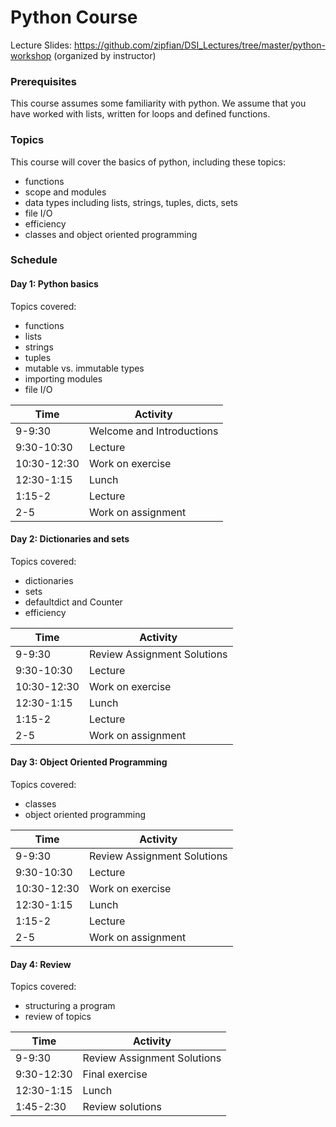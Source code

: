 # Python Course

Lecture Slides: https://github.com/zipfian/DSI_Lectures/tree/master/python-workshop (organized by instructor)

### Prerequisites

This course assumes some familiarity with python. We assume that you have worked with lists, written for loops and defined functions.

### Topics

This course will cover the basics of python, including these topics:

* functions
* scope and modules
* data types including lists, strings, tuples, dicts, sets
* file I/O
* efficiency
* classes and object oriented programming

### Schedule

#### Day 1: Python basics

Topics covered:

* functions
* lists
* strings
* tuples
* mutable vs. immutable types
* importing modules
* file I/O

| Time      | Activity                     |
| --------- | ---------------------------- |
| 9-9:30    | Welcome and Introductions    |
| 9:30-10:30      | Lecture                      |
| 10:30-12:30     | Work on exercise             |
| 12:30-1:15   | Lunch                        |
| 1:15-2    | Lecture                      |
| 2-5       | Work on assignment           |

#### Day 2: Dictionaries and sets

Topics covered:

* dictionaries
* sets
* defaultdict and Counter
* efficiency

| Time      | Activity                     |
| --------- | ---------------------------- |
| 9-9:30    | Review Assignment Solutions   |
| 9:30-10:30      | Lecture                      |
| 10:30-12:30     | Work on exercise             |
| 12:30-1:15   | Lunch                        |
| 1:15-2    | Lecture                      |
| 2-5       | Work on assignment           |

#### Day 3: Object Oriented Programming

Topics covered:

* classes
* object oriented programming

| Time      | Activity                     |
| --------- | ---------------------------- |
| 9-9:30    | Review Assignment Solutions   |
| 9:30-10:30      | Lecture                      |
| 10:30-12:30     | Work on exercise             |
| 12:30-1:15   | Lunch                        |
| 1:15-2    | Lecture                      |
| 2-5       | Work on assignment           |

#### Day 4: Review

Topics covered:

* structuring a program
* review of topics

| Time      | Activity                     |
| --------- | ---------------------------- |
| 9-9:30    | Review Assignment Solutions  |
| 9:30-12:30      | Final exercise               |
| 12:30-1:15   | Lunch                        |
| 1:45-2:30    | Review solutions             |
